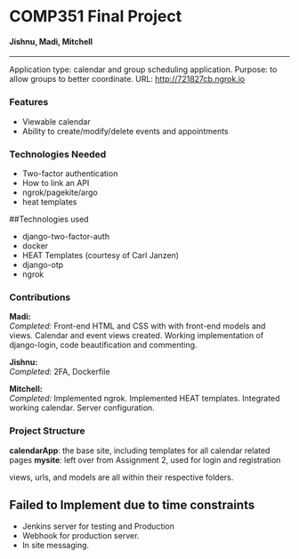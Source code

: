 # COMP351 Final Project
#### Jishnu, Madi, Mitchell
---
Application type: calendar and group scheduling application.
Purpose: to allow groups to better coordinate.
URL: http://721827cb.ngrok.io

### Features
+ Viewable calendar
+ Ability to create/modify/delete events and appointments

### Technologies Needed
+ Two-factor authentication
+ How to link an API
+ ngrok/pagekite/argo
+ heat templates

##Technologies used
+ django-two-factor-auth
+ docker
+ HEAT Templates (courtesy of Carl Janzen)
+ django-otp
+ ngrok

### Contributions
**Madi:**  
  _Completed:_ Front-end HTML and CSS with with front-end models and views. Calendar and event views created. Working implementation of django-login, code beautification and commenting.  

**Jishnu:**  
  _Completed:_ 2FA, Dockerfile

**Mitchell:**    
  _Completed:_ Implemented ngrok. Implemented HEAT templates. Integrated working calendar. Server configuration. 

### Project Structure
**calendarApp**: the base site, including templates for all calendar related pages
**mysite**: left over from Assignment 2, used for login and registration

views, urls, and models are all within their respective folders.

## Failed to Implement due to time constraints
+ Jenkins server for testing and Production
+ Webhook for production server.
+ In site messaging.
